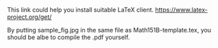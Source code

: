 This link could help you install suitable LaTeX client.
https://www.latex-project.org/get/

By putting sample_fig.jpg in the same file as Math151B-template.tex, you should be albe to compile the .pdf yourself. 
